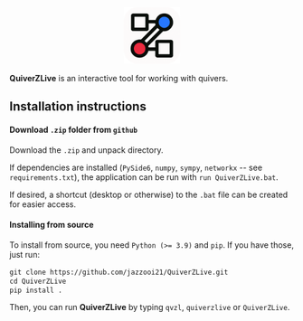 <p align="center">
  <img src="./quiverzlive/icons/logo.png" alt="logo" width="100"/>
</p>

**QuiverZLive** is an interactive tool for working with quivers.

## Installation instructions

#### Download `.zip` folder from `github`
Download the `.zip` and unpack directory. 

If dependencies are installed (`PySide6`, `numpy`, `sympy`, `networkx` -- see `requirements.txt`), the application can be run with `run QuiverZLive.bat`.

If desired, a shortcut (desktop or otherwise) to the `.bat` file can be created for easier access.

#### Installing from source
To install from source, you need `Python (>= 3.9)` and `pip`. If you have those, just run:

    git clone https://github.com/jazzooi21/QuiverZLive.git
    cd QuiverZLive
    pip install .

Then, you can run **QuiverZLive** by typing `qvzl`, `quiverzlive` or `QuiverZLive`.




